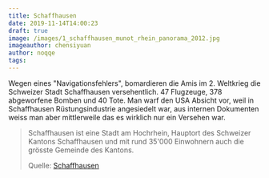 ```yaml
---
title: Schaffhausen
date: 2019-11-14T14:00:23
draft: true
image: /images/1_schaffhausen_munot_rhein_panorama_2012.jpg
imageauthor: chensiyuan
author: noqqe
tags:
---
```


Wegen eines "Navigationsfehlers", bomardieren die Amis im 2. Weltkrieg die
Schweizer Stadt Schaffhausen versehentlich. 47 Flugzeuge, 378 abgeworfene
Bomben und 40 Tote. Man warf den USA Absicht vor, weil in Schaffhausen
Rüstungsindustrie angesiedelt war, aus internen Dokumenten weiss man aber
mittlerweile das es wirklich nur ein Versehen war.

> Schaffhausen ist eine Stadt am Hochrhein, Hauptort des Schweizer Kantons
> Schaffhausen und mit rund 35'000 Einwohnern auch die grösste Gemeinde des
> Kantons.
>
> Quelle: [Schaffhausen](https://de.wikipedia.org/wiki/Schaffhausen)
